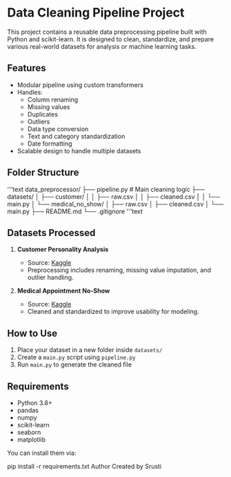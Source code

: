# Data Cleaning Pipeline Project

This project contains a reusable data preprocessing pipeline built with Python and scikit-learn. It is designed to clean, standardize, and prepare various real-world datasets for analysis or machine learning tasks.
##  Features

- Modular pipeline using custom transformers
- Handles:
  - Column renaming
  - Missing values
  - Duplicates
  - Outliers
  - Data type conversion
  - Text and category standardization
  - Date formatting
- Scalable design to handle multiple datasets
##  Folder Structure
'''text
data_preprocessor/
├── pipeline.py # Main cleaning logic
├── datasets/
│ ├── customer/
│ │ ├── raw.csv
│ │ ├── cleaned.csv
│ │ └── main.py
│ └── medical_no_show/
│ ├── raw.csv
│ ├── cleaned.csv
│ └── main.py
├── README.md
└── .gitignore
'''text

##  Datasets Processed

1. **Customer Personality Analysis**
   - Source: [Kaggle](https://www.kaggle.com/datasets/imakash3011/customer-personality-analysis)
   - Preprocessing includes renaming, missing value imputation, and outlier handling.

2. **Medical Appointment No-Show**
   - Source: [Kaggle](https://www.kaggle.com/datasets/joniarroba/noshowappointments)
   - Cleaned and standardized to improve usability for modeling.



##  How to Use

1. Place your dataset in a new folder inside `datasets/`
2. Create a `main.py` script using `pipeline.py`
3. Run `main.py` to generate the cleaned file



##  Requirements

- Python 3.8+
- pandas
- numpy
- scikit-learn
- seaborn
- matplotlib

You can install them via:


pip install -r requirements.txt
 Author
Created by Srusti 
